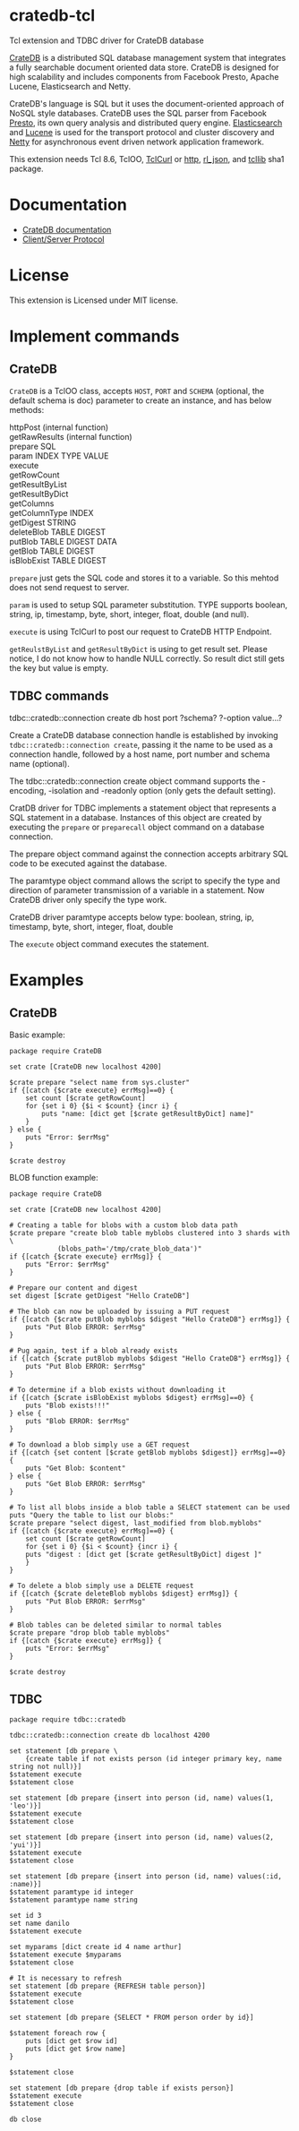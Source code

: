 cratedb-tcl
=====

Tcl extension and TDBC driver for CrateDB database 

[CrateDB](https://crate.io/) is a distributed SQL database management system
that integrates a fully searchable document oriented data store.
CrateDB is designed for high scalability and includes components from
Facebook Presto, Apache Lucene, Elasticsearch and Netty.

CrateDB's language is SQL but it uses the document-oriented approach of NoSQL
style databases.
CrateDB uses the SQL parser from Facebook [Presto](https://prestodb.io/),
its own query analysis and distributed query engine.
[Elasticsearch](https://www.elastic.co/) and
[Lucene](https://lucene.apache.org/core/) is used for the
transport protocol and cluster discovery and
[Netty](https://netty.io/) for asynchronous event driven
network application framework.

This extension needs Tcl 8.6, TclOO, [TclCurl](http://wiki.tcl.tk/2638) or 
[http](http://www.tcl.tk/man/tcl/TclCmd/http.htm),
[rl_json](https://github.com/RubyLane/rl_json), and
[tcllib](http://core.tcl.tk/tcllib/) sha1 package.


Documentation
=====

* [CrateDB documentation](https://crate.io/docs/reference/)
* [Client/Server Protocol](https://crate.io/docs/reference/protocols/index.html)


License
=====

This extension is Licensed under MIT license.


Implement commands
=====

## CrateDB

`CrateDB` is a TclOO class, accepts `HOST`, `PORT` and
`SCHEMA` (optional, the default schema is doc)
parameter to create an instance, and has below methods:

httpPost (internal function)  
getRawResults (internal function)  
prepare SQL  
param INDEX TYPE VALUE  
execute  
getRowCount  
getResultByList  
getResultByDict  
getColumns  
getColumnType INDEX  
getDigest STRING  
deleteBlob TABLE DIGEST  
putBlob TABLE DIGEST DATA  
getBlob TABLE DIGEST  
isBlobExist TABLE DIGEST  

`prepare` just gets the SQL code and stores it to a variable.
So this mehtod does not send request to server.

`param` is used to setup SQL parameter substitution.
TYPE supports boolean, string, ip, timestamp, byte, short, integer,
float, double (and null).

`execute` is using TclCurl to post our request to CrateDB HTTP Endpoint.

`getReulstByList` and `getResultByDict` is using to get result set.
Please notice, I do not know how to handle NULL correctly.
So result dict still gets the key but value is empty.


## TDBC commands

tdbc::cratedb::connection create db host port ?schema? ?-option value...?

Create a CrateDB database connection handle is established by invoking
`tdbc::cratedb::connection create`, passing it the name to be used as a
connection handle, followed by a host name, port number and
schema name (optional).

The tdbc::cratedb::connection create object command supports the -encoding, -isolation and
-readonly option (only gets the default setting).

CratDB driver for TDBC implements a statement object that represents a SQL statement in a
database. Instances of this object are created by executing the `prepare` or
`preparecall` object command on a database connection.

The prepare object command against the connection accepts arbitrary SQL code to be executed
against the database.

The paramtype object command allows the script to specify the type and direction of parameter
transmission of a variable in a statement. Now CrateDB driver only specify the type work.

CrateDB driver paramtype accepts below type:
boolean, string, ip, timestamp, byte, short, integer, float, double

The `execute` object command executes the statement.


Examples
=====

## CrateDB

Basic example:

    package require CrateDB

    set crate [CrateDB new localhost 4200]

    $crate prepare "select name from sys.cluster"
    if {[catch {$crate execute} errMsg]==0} {
        set count [$crate getRowCount]
        for {set i 0} {$i < $count} {incr i} {
            puts "name: [dict get [$crate getResultByDict] name]"
        }
    } else {
        puts "Error: $errMsg"
    }

    $crate destroy

BLOB function example:

    package require CrateDB

	set crate [CrateDB new localhost 4200]

	# Creating a table for blobs with a custom blob data path
	$crate prepare "create blob table myblobs clustered into 3 shards with \
		        (blobs_path='/tmp/crate_blob_data')"
	if {[catch {$crate execute} errMsg]} {
	    puts "Error: $errMsg"
	}

	# Prepare our content and digest
	set digest [$crate getDigest "Hello CrateDB"]

	# The blob can now be uploaded by issuing a PUT request
	if {[catch {$crate putBlob myblobs $digest "Hello CrateDB"} errMsg]} {
	    puts "Put Blob ERROR: $errMsg"
	}

	# Pug again, test if a blob already exists
	if {[catch {$crate putBlob myblobs $digest "Hello CrateDB"} errMsg]} {
	    puts "Put Blob ERROR: $errMsg"
	}

	# To determine if a blob exists without downloading it
	if {[catch {$crate isBlobExist myblobs $digest} errMsg]==0} {
	    puts "Blob exists!!!"
	} else {
	    puts "Blob ERROR: $errMsg"
	}

	# To download a blob simply use a GET request
	if {[catch {set content [$crate getBlob myblobs $digest]} errMsg]==0} {
	    puts "Get Blob: $content"
	} else {
	    puts "Get Blob ERROR: $errMsg"
	}

	# To list all blobs inside a blob table a SELECT statement can be used
	puts "Query the table to list our blobs:"
	$crate prepare "select digest, last_modified from blob.myblobs"
	if {[catch {$crate execute} errMsg]==0} {
	    set count [$crate getRowCount]
	    for {set i 0} {$i < $count} {incr i} {
		puts "digest : [dict get [$crate getResultByDict] digest ]"
	    }    
	}

	# To delete a blob simply use a DELETE request
	if {[catch {$crate deleteBlob myblobs $digest} errMsg]} {
	    puts "Put Blob ERROR: $errMsg"
	}

	# Blob tables can be deleted similar to normal tables
	$crate prepare "drop blob table myblobs"
	if {[catch {$crate execute} errMsg]} {
	    puts "Error: $errMsg"
	}

	$crate destroy

## TDBC

    package require tdbc::cratedb

    tdbc::cratedb::connection create db localhost 4200

    set statement [db prepare \
        {create table if not exists person (id integer primary key, name string not null)}]
    $statement execute
    $statement close

    set statement [db prepare {insert into person (id, name) values(1, 'leo')}]
    $statement execute
    $statement close

    set statement [db prepare {insert into person (id, name) values(2, 'yui')}]
    $statement execute
    $statement close

    set statement [db prepare {insert into person (id, name) values(:id, :name)}]
    $statement paramtype id integer
    $statement paramtype name string

    set id 3
    set name danilo
    $statement execute

    set myparams [dict create id 4 name arthur]
    $statement execute $myparams
    $statement close

    # It is necessary to refresh
    set statement [db prepare {REFRESH table person}]
    $statement execute
    $statement close

    set statement [db prepare {SELECT * FROM person order by id}]

    $statement foreach row {
        puts [dict get $row id]
        puts [dict get $row name]
    }

    $statement close

    set statement [db prepare {drop table if exists person}]
    $statement execute
    $statement close

    db close

